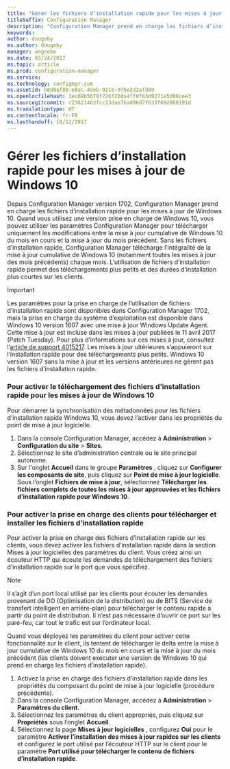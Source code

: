 ```yaml
---
title: "Gérer les fichiers d’installation rapide pour les mises à jour de Windows 10"
titleSuffix: Configuration Manager
description: "Configuration Manager prend en charge les fichiers d’installation rapide pour Windows 10, permettant des téléchargements plus petits et des durées d’installation plus courtes sur les clients."
keywords: 
author: dougeby
ms.author: dougeby
manager: angrobe
ms.date: 03/24/2017
ms.topic: article
ms.prod: configuration-manager
ms.service: 
ms.technology: configmgr-sum
ms.assetid: b8d8af88-e8ac-4deb-921b-975e2d2afd80
ms.openlocfilehash: 1ec69b5679f726f20da4ff0f63d9271e5d06cee3
ms.sourcegitcommit: c236214b2fcc13dae7bad96d7fb33f692868191d
ms.translationtype: HT
ms.contentlocale: fr-FR
ms.lasthandoff: 10/12/2017
---
```

# <a name="manage-express-installation-files-for-windows-10-updates"></a>Gérer les fichiers d’installation rapide pour les mises à jour de Windows 10
Depuis Configuration Manager version 1702, Configuration Manager prend en charge les fichiers d’installation rapide pour les mises à jour de Windows 10. Quand vous utilisez une version prise en charge de Windows 10, vous pouvez utiliser les paramètres Configuration Manager pour télécharger uniquement les modifications entre la mise à jour cumulative de Windows 10 du mois en cours et la mise à jour du mois précédent. Sans les fichiers d’installation rapide, Configuration Manager télécharge l’intégralité de la mise à jour cumulative de Windows 10 (notamment toutes les mises à jour des mois précédents) chaque mois. L’utilisation de fichiers d’installation rapide permet des téléchargements plus petits et des durées d’installation plus courtes sur les clients.

> [!IMPORTANT]
> Les paramètres pour la prise en charge de l’utilisation de fichiers d’installation rapide sont disponibles dans Configuration Manager 1702, mais la prise en charge du système d’exploitation est disponible dans Windows 10 version 1607 avec une mise à jour Windows Update Agent. Cette mise à jour est incluse dans les mises à jour publiées le 11 avril 2017 (Patch Tuesday). Pour plus d’informations sur ces mises à jour, consultez l’[article de support 4015217](http://support.microsoft.com/kb/4015217). Les mises à jour ultérieures s’appuieront sur l’installation rapide pour des téléchargements plus petits. Windows 10 version 1607 sans la mise à jour et les versions antérieures ne gèrent pas les fichiers d’installation rapide.


### <a name="to-enable-the-download-of-express-installation-files-for-windows-10-updates"></a>Pour activer le téléchargement des fichiers d’installation rapide pour les mises à jour de Windows 10
Pour démarrer la synchronisation des métadonnées pour les fichiers d’installation rapide Windows 10, vous devez l’activer dans les propriétés du point de mise à jour logicielle.
1.  Dans la console Configuration Manager, accédez à **Administration** > **Configuration du site** > **Sites**.
2.  Sélectionnez le site d’administration centrale ou le site principal autonome.
3.  Sur l'onglet **Accueil** dans le groupe **Paramètres** , cliquez sur **Configurer les composants de site**, puis cliquez sur **Point de mise à jour logicielle**. Sous l’onglet **Fichiers de mise à jour**, sélectionnez **Télécharger les fichiers complets de toutes les mises à jour approuvées et les fichiers d’installation rapide pour Windows 10**.

### <a name="to-enable-support-for-clients-to-download-and-install-express-installation-files"></a>Pour activer la prise en charge des clients pour télécharger et installer les fichiers d’installation rapide
Pour activer la prise en charge des fichiers d’installation rapide sur les clients, vous devez activer les fichiers d’installation rapide dans la section Mises à jour logicielles des paramètres du client. Vous créez ainsi un écouteur HTTP qui écoute les demandes de téléchargement des fichiers d’installation rapide sur le port que vous spécifiez.

> [!NOTE]    
> Il s’agit d’un port local utilisé par les clients pour écouter les demandes provenant de DO (Optimisation de la distribution) ou de BITS (Service de transfert intelligent en arrière-plan) pour télécharger le contenu rapide à partir du point de distribution. Il n’est pas nécessaire d’ouvrir ce port sur les pare-feu, car tout le trafic est sur l’ordinateur local.

Quand vous déployez les paramètres du client pour activer cette fonctionnalité sur le client, ils tentent de télécharger le delta entre la mise à jour cumulative de Windows 10 du mois en cours et la mise à jour du mois précédent (les clients doivent exécuter une version de Windows 10 qui prend en charge les fichiers d’installation rapide).
1.  Activez la prise en charge des fichiers d’installation rapide dans les propriétés du composant du point de mise à jour logicielle (procédure précédente).
2.  Dans la console Configuration Manager, accédez à **Administration** > **Paramètres du client**.
3.  Sélectionnez les paramètres du client appropriés, puis cliquez sur **Propriétés** sous l’onglet **Accueil**.
4.  Sélectionnez la page **Mises à jour logicielles** , configurez **Oui** pour le paramètre **Activer l’installation des mises à jour rapides sur les clients** et configurez le port utilisé par l’écouteur HTTP sur le client pour le paramètre **Port utilisé pour télécharger le contenu de fichiers d’installation rapide**.
